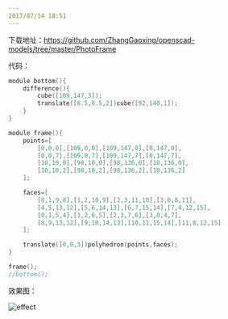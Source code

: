 ```yaml
---
2017/07/14 18:51
---
```


下载地址：https://github.com/ZhangGaoxing/openscad-models/tree/master/PhotoFrame

代码：
```C
module bottom(){
    difference(){
        cube([109,147,3]);
        translate([8.5,8.5,2])cube([92,140,1]);
    }
}

module frame(){
    points=[
        [0,0,0],[109,0,0],[109,147,0],[0,147,0],
        [0,0,7],[109,0,7],[109,147,7],[0,147,7],
        [10,10,0],[98,10,0],[98,136,0],[10,136,0],
        [10,10,2],[98,10,2],[98,136,2],[10,136,2]
    ];

    faces=[
        [0,1,9,8],[1,2,10,9],[2,3,11,10],[3,0,8,11],
        [4,5,13,12],[5,6,14,13],[6,7,15,14],[7,4,12,15],
        [0,1,5,4],[1,2,6,5],[2,3,7,6],[3,0,4,7],
        [8,9,13,12],[9,10,14,13],[10,11,15,14],[11,8,12,15]
    ];

    translate([0,0,3])polyhedron(points,faces);
}

frame();
//bottom();
```

效果图：

![effect](http://blogres.zhangyue.xin/18-2-13/48426933.jpg)
